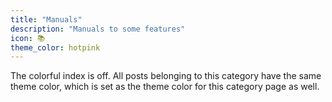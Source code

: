 ```yaml
---
title: "Manuals"
description: "Manuals to some features"
icon: 📚
theme_color: hotpink
---
```

The colorful index is off. All posts belonging to this category have the same theme color, which is set as the theme color for this category page as well.
